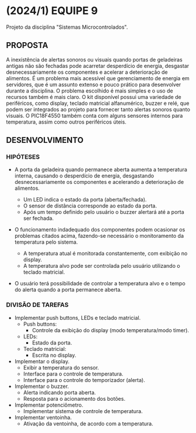 # (2024/1) EQUIPE 9
Projeto da disciplina "Sistemas Microcontrolados".

## PROPOSTA
A inexistência de alertas sonoros ou visuais quando portas de geladeiras antigas não são
fechadas pode acarretar desperdício de energia, desgastar desnecessariamente os componentes
e acelerar a deterioração de alimentos. É um problema mais acessível que gerenciamento de
energia em servidores, que é um assunto extenso e pouco prático para desenvolver durante a
disciplina. O problema escolhido é mais simples e o uso de recursos também é mais claro. O kit
disponível possui uma variedade de periféricos, como display, teclado matricial alfanumérico,
buzzer e relé, que podem ser integrados ao projeto para fornecer tanto alertas sonoros quanto
visuais. O PIC18F4550 também conta com alguns sensores internos para temperatura, assim
como outros periféricos úteis.

## DESENVOLVIMENTO

### HIPÓTESES
- A porta da geladeira quando permanece aberta aumenta a temperatura interna, causando o
desperdício de energia, desgastando desnecessariamente os componentes e acelerando a deterioração
de alimentos.
   * Um LED indica o estado da porta (aberta/fechada).
   * O sensor de distância corresponde ao estado da porta.
   * Após um tempo definido pelo usuário o buzzer alertará até a porta ser fechada.
   
- O funcionamento indadequado dos componentes podem ocasionar os problemas citados acima, fazendo-se
necessário o monitoramento da temperatura pelo sistema.
   * A temperatura atual é monitorada constantemente, com exibição no display.
   * A temperatura alvo pode ser controlada pelo usuário utilizando o teclado matricial.

- O usuário terá possibilidade de controlar a temperatura alvo e o tempo do alerta quando a porta permanece aberta.

### DIVISÃO DE TAREFAS
- Implementar push buttons, LEDs e teclado matricial.
    * Push buttons:
      * Controle da exibição do display (modo temperatura/modo timer).
    * LEDs:
      * Estado da porta.
    * Teclado matricial:
      * Escrita no display.
- Implementar o display.
    * Exibir a temperatura do sensor.
    * Interface para o controle de temperatura.
    * Interface para o controle do temporizador (alerta).
- Implementar o buzzer.
    * Alerta indicando porta aberta.
    * Resposta para o acionamento dos botões.
- Implementar potenciômetro.
    * Implementar sistema de controle de temperatura.
- Implementar ventoinha.
    * Ativação da ventoinha, de acordo com a temperatura.

